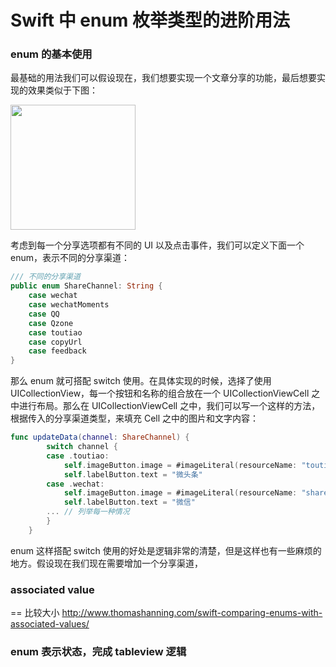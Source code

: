 # Swift 中 enum 枚举类型的进阶用法













### enum 的基本使用

最基础的用法我们可以假设现在，我们想要实现一个文章分享的功能，最后想要实现的效果类似于下图：

<img src="https://github.com/RickeyBoy/Rickey-iOS-Notes/blob/master/图片备份/Blog_Swift_Enum/1.png?raw=true" width="200px" />

考虑到每一个分享选项都有不同的 UI 以及点击事件，我们可以定义下面一个 enum，表示不同的分享渠道：

``` swift
/// 不同的分享渠道
public enum ShareChannel: String {
    case wechat
    case wechatMoments
    case QQ
    case Qzone
    case toutiao
    case copyUrl
    case feedback
}
```

那么 enum 就可搭配 switch 使用。在具体实现的时候，选择了使用 UICollectionView，每一个按钮和名称的组合放在一个 UICollectionViewCell 之中进行布局。那么在 UICollectionViewCell 之中，我们可以写一个这样的方法，根据传入的分享渠道类型，来填充 Cell 之中的图片和文字内容：

``` swift
func updateData(channel: ShareChannel) {
        switch channel {
        case .toutiao:
            self.imageButton.image = #imageLiteral(resourceName: "toutiao_allshare_icon")
            self.labelButton.text = "微头条"
        case .wechat:
            self.imageButton.image = #imageLiteral(resourceName: "share_wechat_white")
            self.labelButton.text = "微信"
        ... // 列举每一种情况
        }
    }
```

enum 这样搭配 switch 使用的好处是逻辑非常的清楚，但是这样也有一些麻烦的地方。假设现在我们现在需要增加一个分享渠道，





### associated value

== 比较大小 http://www.thomashanning.com/swift-comparing-enums-with-associated-values/



### enum 表示状态，完成 tableview 逻辑